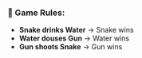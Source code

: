 ### 🐍 Game Rules:

* **Snake drinks Water** → Snake wins
* **Water douses Gun** → Water wins
* **Gun shoots Snake** → Gun wins


